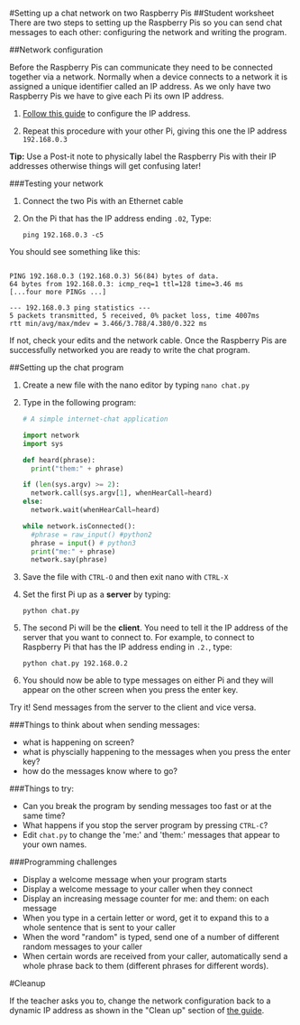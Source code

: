 #Setting up a chat network on two Raspberry Pis
##Student worksheet
There are two steps to setting up the Raspberry Pis so you can send chat messages to each other: configuring the network and writing the program. 

##Network configuration

Before the Raspberry Pis can communicate they need to be connected together via a network. Normally when a device connects to a network it is assigned a unique identifier called an IP address. As we only have two Raspberry Pis we have to give each Pi its own IP address.

1. [Follow this guide](RPi-static-ip-address.md) to configure the IP address.

2. Repeat this procedure with your other Pi, giving this one the IP address `192.168.0.3`

**Tip:** Use a Post-it note to physically label the Raspberry Pis with their IP addresses otherwise things will get confusing later!


###Testing your network

1. Connect the two Pis with an Ethernet cable
2. On the Pi that has the IP address ending `.02`, Type:
    
    `ping 192.168.0.3 -c5`

You should see something like this:

```

PING 192.168.0.3 (192.168.0.3) 56(84) bytes of data.
64 bytes from 192.168.0.3: icmp_req=1 ttl=128 time=3.46 ms
[...four more PINGs ...]

--- 192.168.0.3 ping statistics ---
5 packets transmitted, 5 received, 0% packet loss, time 4007ms
rtt min/avg/max/mdev = 3.466/3.788/4.380/0.322 ms
```

If not, check your edits and the network cable. Once the Raspberry Pis are successfully networked you are ready to write the chat program.

##Setting up the chat program

1. Create a new file with the nano editor by typing `nano chat.py`
2. Type in the following program:

    ```python    
    # A simple internet-chat application
    
    import network
    import sys
    
    def heard(phrase):
      print("them:" + phrase)
    
    if (len(sys.argv) >= 2):
      network.call(sys.argv[1], whenHearCall=heard)
    else:  
      network.wait(whenHearCall=heard)
    
    while network.isConnected():
      #phrase = raw_input() #python2
      phrase = input() # python3
      print("me:" + phrase)
      network.say(phrase)
    ```

3. Save the file with `CTRL-O` and then exit nano with `CTRL-X`

4. Set the first Pi up as a **server** by typing:

    `python chat.py`

5. The second Pi will be the **client**. You need to tell it the IP address of the server that you want to connect to. For example, to connect to Raspberry Pi that has the IP address ending in `.2.`, type:

    `python chat.py 192.168.0.2`

6. You should now be able to type messages on either Pi and they will appear on the other screen when you press the enter key.

 Try it! Send messages from the server to the client and vice versa. 

###Things to think about when sending messages: 
- what is happening on screen?
- what is physcially happening to the messages when you press the enter key?
- how do the messages know where to go?


###Things to try: 
- Can you break the program by sending messages too fast or at the same time?
- What happens if you stop the server program by pressing `CTRL-C`?
- Edit `chat.py` to change the 'me:' and 'them:' messages that appear to your own names.

###Programming challenges

- Display a welcome message when your program starts
- Display a welcome message to your caller when they connect
- Display an increasing message counter for me: and them: on each message
- When you type in a certain letter or word, get it to expand this to a whole sentence that is sent to your caller
- When the word "random" is typed, send one of a number of different random messages to your  caller
- When certain words are received from your caller, automatically send a whole phrase back to them (different phrases for different words).

#Cleanup


If the teacher asks you to, change the network configuration back to a dynamic IP address as shown in the "Clean up" section of [the guide](RPi-static-ip-address.md).
